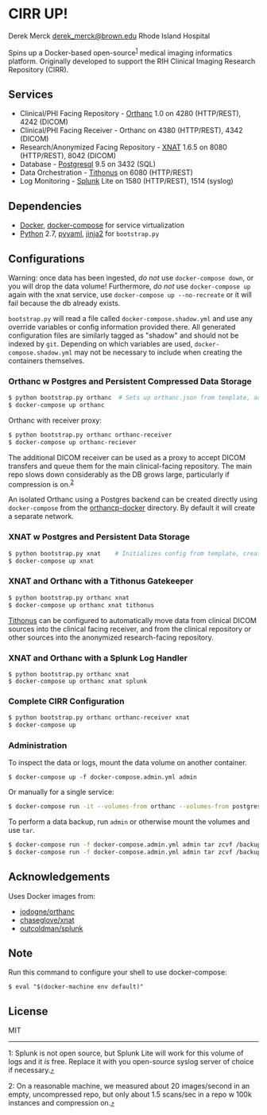 # CIRR UP!

Derek Merck <derek_merck@brown.edu>
Rhode Island Hospital

Spins up a Docker-based open-source<sup><a name="^splunk_ref">[1](#^splunk)</a></sup> medical imaging informatics platform.  Originally developed to support the RIH Clinical Imaging Research Repository (CIRR).


## Services

- Clinical/PHI Facing Repository - [Orthanc] 1.0 on 4280 (HTTP/REST), 4242 (DICOM)
- Clinical/PHI Facing Receiver - Orthanc on 4380 (HTTP/REST), 4342 (DICOM)
- Research/Anonymized Facing Repository - [XNAT] 1.6.5 on 8080 (HTTP/REST), 8042 (DICOM)
- Database - [Postgresql] 9.5 on 3432 (SQL)
- Data Orchestration - [Tithonus] on 6080 (HTTP/REST)
- Log Monitoring - [Splunk] Lite on 1580 (HTTP/REST), 1514 (syslog)

[Splunk]:http://www.splunk.com
[Postgresql]:http://www.postgresql.org
[Orthanc]:http://www.orthanc-server.com
[XNAT]:http://www.xnat.org
[Tithonus]:https://github.com/derekmerck/Tithonus


## Dependencies

- [Docker], [docker-compose] for service virtualization
- [Python] 2.7, [pyyaml], [jinja2] for `bootstrap.py`

[Docker]:http://www.docker.com
[docker-compose]:https://docs.docker.com/compose/
[Python]:http://www.python.org
[pyyaml]:http://pyyaml.org
[jinja2]:http://jinja.pocoo.org


## Configurations

Warning: once data has been ingested, _do not_ use `docker-compose down`, or you will drop the data volume!
Furthermore, _do not_ use `docker-compose up` again with the xnat service, use `docker-compose up --no-recreate` or it will fail because the db already exists.

`bootstrap.py` will read a file called `docker-compose.shadow.yml` and use any override variables or config information provided there.  All generated configuration files are similarly tagged as "shadow" and should not be indexed by `git`.  Depending on which variables are used, `docker-compose.shadow.yml` may not be necessary to include when creating the containers themselves.


### Orthanc w Postgres and Persistent Compressed Data Storage

```bash
$ python bootstrap.py orthanc  # Sets up orthanc.json from template, adds db
$ docker-compose up orthanc
```

Orthanc with receiver proxy:

```bash
$ python bootstrap.py orthanc orthanc-receiver
$ docker-compose up orthanc-reciever
```

The additional DICOM receiver can be used as a proxy to accept DICOM transfers and queue them for the main clinical-facing repository.  The main repo slows down considerably as the DB grows large, particularly if compression is on.<sup><a name="^timing_ref">[2](#^timing)</a></sup>

An isolated Orthanc using a Postgres backend can be created directly using `docker-compose` from the [orthancp-docker](orthancp-docker) directory.  By default it will create a separate network.


### XNAT w Postgres and Persistent Data Storage

```bash
$ python bootstrap.py xnat    # Initializes config from template, creates image, drops db if it exists
$ docker-compose up xnat
```


### XNAT and Orthanc with a Tithonus Gatekeeper

```bash
$ python bootstrap.py orthanc xnat
$ docker-compose up orthanc xnat tithonus
```

[Tithonus] can be configured to automatically move data from clinical DICOM sources into the clinical facing receiver, and from the clinical repository or other sources into the anonymized research-facing repository.


### XNAT and Orthanc with a Splunk Log Handler

```
$ python bootstrap.py orthanc xnat
$ docker-compose up orthanc xnat splunk
```


### Complete CIRR Configuration

```bash
$ python bootstrap.py orthanc orthanc-receiver xnat
$ docker-compose up
```


### Administration

To inspect the data or logs, mount the data volume on another container.

```
$ docker-compose up -f docker-compose.admin.yml admin
```

Or manually for a single service:

```bash
$ docker-compose run -it --volumes-from orthanc --volumes-from postgres --volumes-from xnat ubuntu /bin/bash
```

To perform a data backup, run `admin` or otherwise mount the volumes and use `tar`.

```bash
$ docker-compose run -f docker-compose.admin.yml admin tar zcvf /backup/postgres.tar.gz /var/lib/postgresql/data
$ docker-compose run -f docker-compose.admin.yml admin tar zcvf /backup/xnat.tar.gz /var/lib/xnat/data
```


## Acknowledgements

Uses Docker images from:

- [jodogne/orthanc](https://github.com/jodogne/OrthancDocker)
- [chaseglove/xnat](https://github.com/chaselgrove/xnat-docker)
- [outcoldman/splunk](https://github.com/outcoldman/docker-splunk)


## Note

Run this command to configure your shell to use docker-compose:

```
$ eval "$(docker-machine env default)"
```

## License

MIT

---

<a name="^splunk">1</a>: Splunk is not open source, but Splunk Lite will work for this volume of logs and it _is_ free.  Replace it with you open-source syslog server of choice if necessary.[:arrow_heading_up:](#^splunk_ref)

<a name="^timing">2</a>: On a reasonable machine, we measured about 20 images/second in an empty, uncompressed repo, but only about 1.5 scans/sec in a repo w 100k instances and compression on.[:arrow_heading_up:](#^timing_ref)
